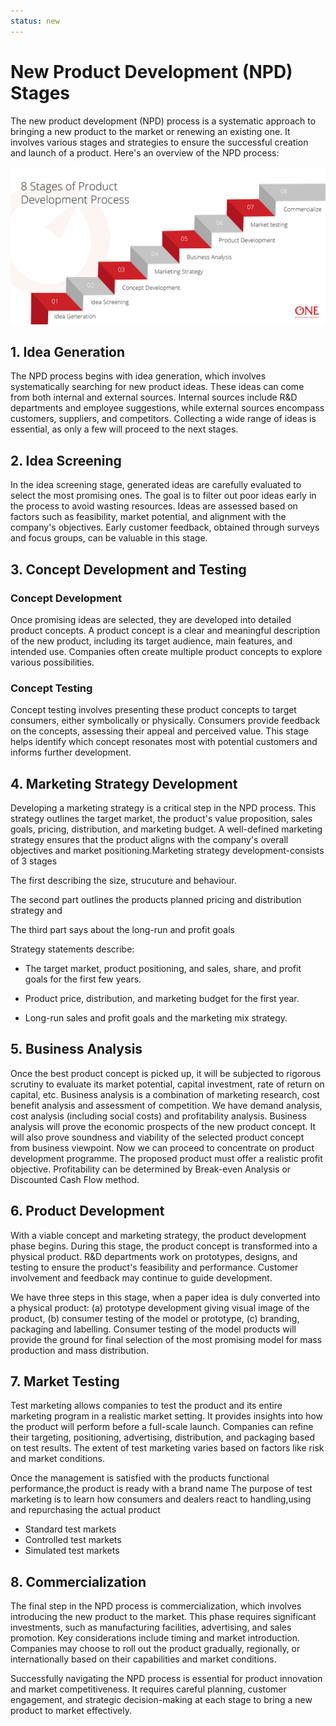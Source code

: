 ```yaml
---
status: new
---
```

# New Product Development (NPD) Stages

The new product development (NPD) process is a systematic approach to bringing a new product to the market or renewing an existing one. It involves various stages and strategies to ensure the successful creation and launch of a product. Here's an overview of the NPD process:

![New Product Development Stages](image-1.png)

## 1. Idea Generation

The NPD process begins with idea generation, which involves systematically searching for new product ideas. These ideas can come from both internal and external sources. Internal sources include R&D departments and employee suggestions, while external sources encompass customers, suppliers, and competitors. Collecting a wide range of ideas is essential, as only a few will proceed to the next stages.

## 2. Idea Screening

In the idea screening stage, generated ideas are carefully evaluated to select the most promising ones. The goal is to filter out poor ideas early in the process to avoid wasting resources. Ideas are assessed based on factors such as feasibility, market potential, and alignment with the company's objectives. Early customer feedback, obtained through surveys and focus groups, can be valuable in this stage.

## 3. Concept Development and Testing

### Concept Development

Once promising ideas are selected, they are developed into detailed product concepts. A product concept is a clear and meaningful description of the new product, including its target audience, main features, and intended use. Companies often create multiple product concepts to explore various possibilities.

### Concept Testing

Concept testing involves presenting these product concepts to target consumers, either symbolically or physically. Consumers provide feedback on the concepts, assessing their appeal and perceived value. This stage helps identify which concept resonates most with potential customers and informs further development.

## 4. Marketing Strategy Development

Developing a marketing strategy is a critical step in the NPD process. This strategy outlines the target market, the product's value proposition, sales goals, pricing, distribution, and marketing budget. A well-defined marketing strategy ensures that the product aligns with the company's overall objectives and market positioning.Marketing strategy development-consists of 3 stages 

The first describing the size, strucuture and behaviour.

The second part outlines the products planned pricing and distribution strategy and 

The third part says about the long-run and profit goals 

Strategy statements describe:

- The target market, product positioning, and sales, share, and profit goals for the first few years.

- Product price, distribution, and marketing budget for the first year.

- Long-run sales and profit goals and the marketing mix strategy.



## 5. Business Analysis

Once the best product concept is picked up, it will be subjected to rigorous scrutiny to evaluate its market potential, capital investment, rate of return on capital, etc. Business analysis is a combination of marketing research, cost benefit analysis and assessment of competition. We have demand analysis, cost analysis (including social costs) and profitability analysis. Business analysis will prove the economic prospects of the new product concept. It will also prove soundness and viability of the selected product concept from business viewpoint. Now we can proceed to concentrate on product development programme. The proposed product must offer a realistic profit objective. Profitability can be determined by Break-even Analysis or Discounted Cash Flow method.

## 6. Product Development

With a viable concept and marketing strategy, the product development phase begins. During this stage, the product concept is transformed into a physical product. R&D departments work on prototypes, designs, and testing to ensure the product's feasibility and performance. Customer involvement and feedback may continue to guide development.

We have three steps in this stage, when a paper idea is duly converted into a physical product:
(a) prototype development giving visual image of the product,
(b) consumer testing of the model or prototype,
(c) branding, packaging and labelling. Consumer testing of the model products will provide the ground for final selection of the most promising model for mass production and mass distribution.

## 7. Market Testing

Test marketing allows companies to test the product and its entire marketing program in a realistic market setting. It provides insights into how the product will perform before a full-scale launch. Companies can refine their targeting, positioning, advertising, distribution, and packaging based on test results. The extent of test marketing varies based on factors like risk and market conditions.

Once the management is satisfied with the products functional performance,the product is ready with a brand name
The purpose of test marketing is to learn how consumers and dealers react to handling,using and repurchasing the actual product
- Standard test markets
- Controlled test markets
- Simulated test markets


## 8. Commercialization

The final step in the NPD process is commercialization, which involves introducing the new product to the market. This phase requires significant investments, such as manufacturing facilities, advertising, and sales promotion. Key considerations include timing and market introduction. Companies may choose to roll out the product gradually, regionally, or internationally based on their capabilities and market conditions.

Successfully navigating the NPD process is essential for product innovation and market competitiveness. It requires careful planning, customer engagement, and strategic decision-making at each stage to bring a new product to market effectively.

